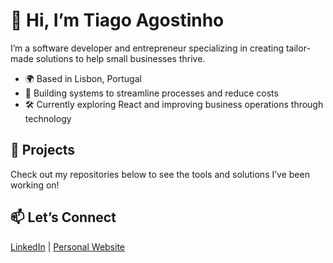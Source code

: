 # 👋 Hi, I’m Tiago Agostinho  

I’m a software developer and entrepreneur specializing in creating tailor-made solutions to help small businesses thrive.  

- 🌍 Based in Lisbon, Portugal  
- 💼 Building systems to streamline processes and reduce costs  
- 🛠️ Currently exploring React and improving business operations through technology  

## 🚀 Projects  
Check out my repositories below to see the tools and solutions I’ve been working on!  

## 📫 Let’s Connect  
[LinkedIn](https://www.linkedin.com/in/tmagostinho) | [Personal Website](https://tiagoagostinho.com/)
